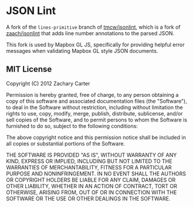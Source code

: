 # JSON Lint

A fork of the `lines-primitive` branch of [tmcw/jsonlint](https://github.com/tmcw/jsonlint), which is a fork of [zaach/jsonlint](https://github.com/zaach/jsonlint) that adds line number annotations to the parsed JSON.

This fork is used by Mapbox GL JS, specifically for providing helpful error messages when validating Mapbox GL style JSON documents.

## MIT License

Copyright (C) 2012 Zachary Carter

Permission is hereby granted, free of charge, to any person obtaining a copy of this software and associated documentation files (the "Software"), to deal in the Software without restriction, including without limitation the rights to use, copy, modify, merge, publish, distribute, sublicense, and/or sell copies of the Software, and to permit persons to whom the Software is furnished to do so, subject to the following conditions:

The above copyright notice and this permission notice shall be included in all copies or substantial portions of the Software.

THE SOFTWARE IS PROVIDED "AS IS", WITHOUT WARRANTY OF ANY KIND, EXPRESS OR IMPLIED, INCLUDING BUT NOT LIMITED TO THE WARRANTIES OF MERCHANTABILITY, FITNESS FOR A PARTICULAR PURPOSE AND NONINFRINGEMENT. IN NO EVENT SHALL THE AUTHORS OR COPYRIGHT HOLDERS BE LIABLE FOR ANY CLAIM, DAMAGES OR OTHER LIABILITY, WHETHER IN AN ACTION OF CONTRACT, TORT OR OTHERWISE, ARISING FROM, OUT OF OR IN CONNECTION WITH THE SOFTWARE OR THE USE OR OTHER DEALINGS IN THE SOFTWARE.
